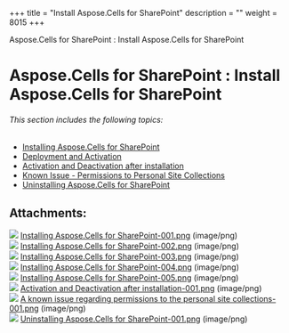 +++
title = "Install Aspose.Cells for SharePoint" 
description = "" 
weight = 8015 
+++

Aspose.Cells for SharePoint : Install Aspose.Cells for SharePoint  

# Aspose.Cells for SharePoint : Install Aspose.Cells for SharePoint


###### This section includes the following topics:  

*   [Installing Aspose.Cells for SharePoint](https://docs2.aspose.com/cells/sharepoint/productinformation/installasposecellsforsharepoint/installing+aspose.cells+for+sharepoint)
*   [Deployment and Activation](https://docs2.aspose.com/cells/sharepoint/productinformation/installasposecellsforsharepoint/deployment+and+activation)
*   [Activation and Deactivation after installation](https://docs2.aspose.com/cells/sharepoint/productinformation/installasposecellsforsharepoint/activation+and+deactivation+after+installation)
*   [Known Issue - Permissions to Personal Site Collections](https://docs2.aspose.com/cells/sharepoint/productinformation/installasposecellsforsharepoint/known+issue+-+permissions+to+personal+site+collections)
*   [Uninstalling Aspose.Cells for SharePoint](https://docs2.aspose.com/cells/sharepoint/productinformation/installasposecellsforsharepoint/uninstalling+aspose.cells+for+sharepoint)

## Attachments:

![](https://docs2.aspose.com/cells/sharepoint/images/icons/bullet_blue.gif) [Installing Aspose.Cells for SharePoint-001.png](https://docs2.aspose.com/cells/sharepoint/attachments/6357013/6488094.png) (image/png)  
![](https://docs2.aspose.com/cells/sharepoint/images/icons/bullet_blue.gif) [Installing Aspose.Cells for SharePoint-002.png](https://docs2.aspose.com/cells/sharepoint/attachments/6357013/6488095.png) (image/png)  
![](https://docs2.aspose.com/cells/sharepoint/images/icons/bullet_blue.gif) [Installing Aspose.Cells for SharePoint-003.png](https://docs2.aspose.com/cells/sharepoint/attachments/6357013/6488096.png) (image/png)  
![](https://docs2.aspose.com/cells/sharepoint/images/icons/bullet_blue.gif) [Installing Aspose.Cells for SharePoint-004.png](https://docs2.aspose.com/cells/sharepoint/attachments/6357013/6488097.png) (image/png)  
![](https://docs2.aspose.com/cells/sharepoint/images/icons/bullet_blue.gif) [Installing Aspose.Cells for SharePoint-005.png](https://docs2.aspose.com/cells/sharepoint/attachments/6357013/6488107.png) (image/png)  
![](https://docs2.aspose.com/cells/sharepoint/images/icons/bullet_blue.gif) [Activation and Deactivation after installation-001.png](https://docs2.aspose.com/cells/sharepoint/attachments/6357013/6488109.png) (image/png)  
![](https://docs2.aspose.com/cells/sharepoint/images/icons/bullet_blue.gif) [A known issue regarding permissions to the personal site collections-001.png](https://docs2.aspose.com/cells/sharepoint/attachments/6357013/6488103.png) (image/png)  
![](https://docs2.aspose.com/cells/sharepoint/images/icons/bullet_blue.gif) [Uninstalling Aspose.Cells for SharePoint-001.png](https://docs2.aspose.com/cells/sharepoint/attachments/6357013/6488105.png) (image/png)  

